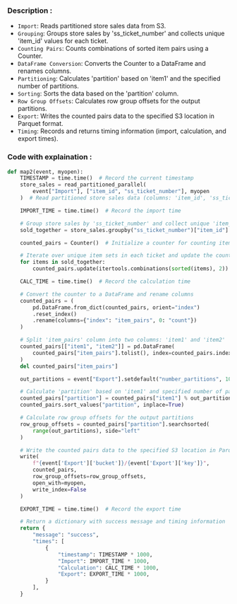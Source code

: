 ### Description :
- `Import`: Reads partitioned store sales data from S3.
- `Grouping`: Groups store sales by 'ss_ticket_number' and collects unique 'item_id' values for each ticket.
- `Counting Pairs`: Counts combinations of sorted item pairs using a Counter.
- `DataFrame Conversion`: Converts the Counter to a DataFrame and renames columns.
- `Partitioning`: Calculates 'partition' based on 'item1' and the specified number of partitions.
- `Sorting`: Sorts the data based on the 'partition' column.
- `Row Group Offsets`: Calculates row group offsets for the output partitions.
- `Export`: Writes the counted pairs data to the specified S3 location in Parquet format.
- `Timing`: Records and returns timing information (import, calculation, and export times).


### Code with explaination :
```python
def map2(event, myopen):
    TIMESTAMP = time.time()  # Record the current timestamp
    store_sales = read_partitioned_parallel(
        event["Import"], ["item_id", "ss_ticket_number"], myopen
    )  # Read partitioned store sales data (columns: 'item_id', 'ss_ticket_number')

    IMPORT_TIME = time.time()  # Record the import time

    # Group store sales by 'ss_ticket_number' and collect unique 'item_id' values for each ticket
    sold_together = store_sales.groupby("ss_ticket_number")["item_id"].unique()

    counted_pairs = Counter()  # Initialize a counter for counting item pairs

    # Iterate over unique item sets in each ticket and update the counter with combinations of sorted items
    for items in sold_together:
        counted_pairs.update(itertools.combinations(sorted(items), 2))

    CALC_TIME = time.time()  # Record the calculation time

    # Convert the counter to a DataFrame and rename columns
    counted_pairs = (
        pd.DataFrame.from_dict(counted_pairs, orient="index")
        .reset_index()
        .rename(columns={"index": "item_pairs", 0: "count"})
    )

    # Split 'item_pairs' column into two columns: 'item1' and 'item2'
    counted_pairs[["item1", "item2"]] = pd.DataFrame(
        counted_pairs["item_pairs"].tolist(), index=counted_pairs.index
    )
    del counted_pairs["item_pairs"]

    out_partitions = event["Export"].setdefault("number_partitions", 10)  # Set the number of output partitions

    # Calculate 'partition' based on 'item1' and specified number of partitions
    counted_pairs["partition"] = counted_pairs["item1"] % out_partitions
    counted_pairs.sort_values("partition", inplace=True)

    # Calculate row group offsets for the output partitions
    row_group_offsets = counted_pairs["partition"].searchsorted(
        range(out_partitions), side="left"
    )

    # Write the counted pairs data to the specified S3 location in Parquet format
    write(
        f"{event['Export']['bucket']}/{event['Export']['key']}",
        counted_pairs,
        row_group_offsets=row_group_offsets,
        open_with=myopen,
        write_index=False
    )

    EXPORT_TIME = time.time()  # Record the export time

    # Return a dictionary with success message and timing information
    return {
        "message": "success",
        "times": [
            {
                "timestamp": TIMESTAMP * 1000,
                "Import": IMPORT_TIME * 1000,
                "Calculation": CALC_TIME * 1000,
                "Export": EXPORT_TIME * 1000,
            }
        ],
    }

```
